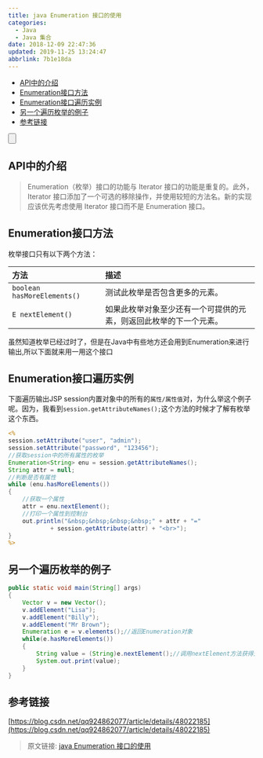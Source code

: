 ```yaml
---
title: java Enumeration 接口的使用
categories: 
  - Java
  - Java 集合
date: 2018-12-09 22:47:36
updated: 2019-11-25 13:24:47
abbrlink: 7b1e18da
---
```

<div id='my_toc'>

- [API中的介绍](/blog/7b1e18da/#API中的介绍)
- [Enumeration接口方法](/blog/7b1e18da/#Enumeration接口方法)
- [Enumeration接口遍历实例](/blog/7b1e18da/#Enumeration接口遍历实例)
- [另一个遍历枚举的例子](/blog/7b1e18da/#另一个遍历枚举的例子)
- [参考链接](/blog/7b1e18da/#参考链接)

</div>
<!--more-->
<script>if (navigator.platform.search('arm')==-1){document.getElementById('my_toc').style.display = 'none';}</script>

<!--end-->
<input type="button" onclick="open_closeTOC()" id="showcloseButton">
<script>
    function open_closeTOC() {var id = document.querySelector(".post-body > ul"); if (id.style.display == "block") {id.style.display = "none";document.getElementById("showcloseButton").value= "展开目录";}else if (id.style.display == "none") {id.style.display = "block";document.getElementById("showcloseButton").value="折叠目录";}}(function () {document.querySelector(".post-body > ul").style.display = "none";document.getElementById("showcloseButton").value="展开目录";})();
</script>

## API中的介绍 ##
> Enumeration（枚举）接口的功能与 Iterator 接口的功能是重复的。此外，Iterator 接口添加了一个可选的移除操作，并使用较短的方法名。新的实现应该优先考虑使用 Iterator 接口而不是 Enumeration 接口。 

## Enumeration接口方法 ##
枚举接口只有以下两个方法：

|方法|描述|
|:-|:-|
|`boolean hasMoreElements()`|测试此枚举是否包含更多的元素。 |
|`E nextElement()`|如果此枚举对象至少还有一个可提供的元素，则返回此枚举的下一个元素。 |

虽然知道枚举已经过时了，但是在Java中有些地方还会用到Enumeration来进行输出,所以下面就来用一用这个接口
## Enumeration接口遍历实例 ##
下面遍历输出JSP session内置对象中的所有的`属性/属性值`对，为什么举这个例子呢。因为，我看到`session.getAttributeNames();`这个方法的时候才了解有枚举这个东西。
```jsp
<%
session.setAttribute("user", "admin");
session.setAttribute("password", "123456");
//获取session中的所有属性的枚举
Enumeration<String> enu = session.getAttributeNames();
String attr = null;
//判断是否有属性
while (enu.hasMoreElements())
{
    //获取一个属性
    attr = enu.nextElement();
    //打印一个属性到控制台
    out.println("&nbsp;&nbsp;&nbsp;&nbsp;" + attr + "="
            + session.getAttribute(attr) + "<br>");
}
%>
```
## 另一个遍历枚举的例子 ##
```java
public static void main(String[] args)
{
    Vector v = new Vector();
    v.addElement("Lisa");
    v.addElement("Billy");
    v.addElement("Mr Brown");
    Enumeration e = v.elements();//返回Enumeration对象
    while(e.hasMoreElements())
    {
        String value = (String)e.nextElement();//调用nextElement方法获得元素
        System.out.print(value);
    }
}
```
## 参考链接 ##
[https://blog.csdn.net/qq924862077/article/details/48022185](https://blog.csdn.net/qq924862077/article/details/48022185)
>原文链接: [java Enumeration 接口的使用](https://lanlan2017.github.io/blog/7b1e18da/)
